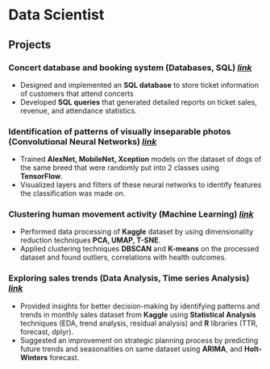 # Data Scientist

## Projects

### Concert database and booking system (Databases, SQL) [*link*](https://github.com/ksush23/ConcertsDataBase)
- Designed and implemented an **SQL database** to store ticket information of customers that attend concerts
- Developed **SQL queries** that generated detailed reports on ticket sales, revenue, and attendance statistics.

### Identification of patterns of visually inseparable photos (Convolutional Neural Networks) [*link*](https://github.com/ksush23/Feature-Extraction)
- Trained **AlexNet, MobileNet, Xception** models on the dataset of dogs of the same breed that were randomly put into 2 classes using **TensorFlow**. 
- Visualized layers and filters of these neural networks to identify features the classification was made on.

### Clustering human movement activity (Machine Learning) [*link*](https://github.com/ksush23/Clustering-human-movement-activity)
- Performed data processing of **Kaggle** dataset by using dimensionality reduction techniques **PCA, UMAP, T-SNE**.
- Applied clustering techniques **DBSCAN** and **K-means** on the processed dataset and found outliers, correlations with health outcomes.

### Exploring sales trends (Data Analysis, Time series Analysis) [*link*](https://github.com/ksush23/Lab-time-series)
- Provided insights for better decision-making by identifying patterns and trends in monthly sales dataset from **Kaggle** using **Statistical Analysis** techniques (EDA, trend analysis, residual analysis) and **R** libraries (TTR, forecast, dplyr). 
- Suggested an improvement on strategic planning process by predicting future trends and seasonalities on same dataset using **ARIMA**, and **Holt-Winters** forecast.
